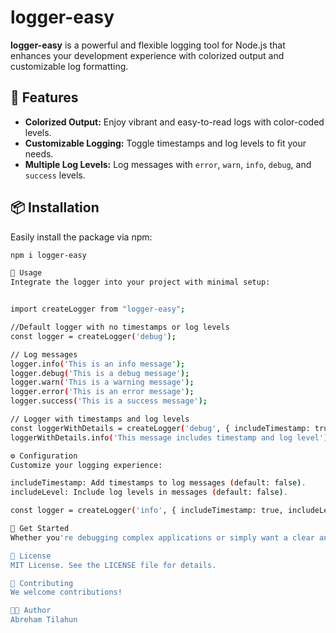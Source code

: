 # logger-easy

**logger-easy** is a powerful and flexible logging tool for Node.js that enhances your development experience with colorized output and customizable log formatting.

## 🚀 Features

- **Colorized Output:** Enjoy vibrant and easy-to-read logs with color-coded levels.
- **Customizable Logging:** Toggle timestamps and log levels to fit your needs.
- **Multiple Log Levels:** Log messages with `error`, `warn`, `info`, `debug`, and `success` levels.

## 📦 Installation

Easily install the package via npm:

```bash
npm i logger-easy

📜 Usage
Integrate the logger into your project with minimal setup:


import createLogger from "logger-easy";

//Default logger with no timestamps or log levels
const logger = createLogger('debug');

// Log messages
logger.info('This is an info message');
logger.debug('This is a debug message');
logger.warn('This is a warning message');
logger.error('This is an error message');
logger.success('This is a success message');

// Logger with timestamps and log levels
const loggerWithDetails = createLogger('debug', { includeTimestamp: true, includeLevel: true });
loggerWithDetails.info('This message includes timestamp and log level');

⚙️ Configuration
Customize your logging experience:

includeTimestamp: Add timestamps to log messages (default: false).
includeLevel: Include log levels in messages (default: false).

const logger = createLogger('info', { includeTimestamp: true, includeLevel: true });

🚀 Get Started
Whether you're debugging complex applications or simply want a clear and colorful log output, My Logger Package provides the flexibility and ease-of-use to streamline your development workflow.

📄 License
MIT License. See the LICENSE file for details.

🤝 Contributing
We welcome contributions!

🧑‍💻 Author
Abreham Tilahun


```
